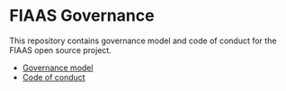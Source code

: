# FIAAS Governance

This repository contains governance model and code of conduct for the FIAAS open source project.

* [Governance model](governance_model.md)
* [Code of conduct](code_of_conduct.md)
